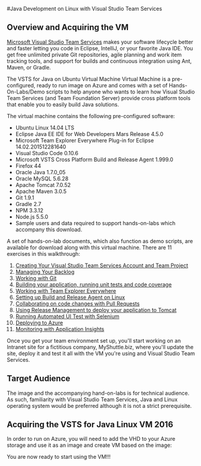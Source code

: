 #Java Development on Linux with Visual Studio Team Services  

Overview and Acquiring the VM
-----------------------------------------

[Microsoft Visual Studio Team Services](https://www.visualstudio.com/products/visual-studio-team-services-vs) makes your software lifecycle better and faster letting you code in Eclipse, IntelliJ, or your favorite Java IDE. You get free unlimited private Git repositories, agile planning and work item tracking tools, and support for builds and continuous integration using Ant, Maven, or Gradle.

The VSTS for Java on Ubuntu Virtual Machine Virtual Machine is a pre-configured, ready to run image on Azure and comes with a set of Hands-On-Labs/Demo scripts to help anyone who wants to learn how Visual Studio Team Services (and Team Foundation Server) provide cross platform tools that enable you to easily build Java solutions.

The virtual machine contains the following pre-configured software:

- Ubuntu Linux 14.04 LTS
- Eclipse Java EE IDE for Web Developers Mars Release 4.5.0
- Microsoft Team Explorer Everywhere Plug-in for Eclipse 14.02.201512281640
- Visual Studio Code 0.10.6
- Microsoft VSTS Cross Platform Build and Release Agent 1.999.0
- Firefox 44
- Oracle Java 1.7.0\_05
- Oracle MySQL 5.6.28
- Apache Tomcat 7.0.52
- Apache Maven 3.0.5
- Git 1.9.1
- Gradle 2.7
- NPM 3.3.12
- Node.js 5.5.0
- Sample users and data required to support hands-on-labs which accompany this download.

A set of hands-on-lab documents, which also function as demo scripts, are available for download along with this virtual machine. There are 11 exercises in this walkthrough:

1. <a href="./1.Setting up a new project on VSTS.md">Creating Your Visual Studio Team Services Account and Team Project</a>
2. <a href="./2.Managing Backlog.md">Managing Your Backlog</a>
3. <a href="./3.Working with Git.md">Working with Git</a>
4. <a href="./4.Running builds, Unit Tests and Code Coverage.md">Building your application, running unit tests and code coverage</a>
5. <a href="./5.Working with Team Explorer Everywhere.md">Working with Team Explorer Everywhere</a>
6. <a href="./6.Setting up local build agents.md">Setting up Build and Release Agent on Linux</a>
7. <a href="./7.Branches, Pull Requests and CI.md">Collaborating on code changes with Pull Requests</a>
8. <a href="./8.Automating Deployments with Release Management.md">Using Release Management to deploy your application to Tomcat</a>
9. <a href="./9.Running Selenium Tests.md">Running Automated UI Test with Selenium</a>
10. <a href="./10.DeploytoAzure.md">Deploying to Azure</a>
11. <a href="./11. Application Insights.md">Monitoring with Application Insights</a>


Once you get your team environment set up, you&#39;ll start working on an Intranet site for a fictitious company, MyShuttle.biz, where you&#39;ll update the site, deploy it and test it all with the VM you&#39;re using and Visual Studio Team Services.

Target Audience
-----------------------------------------
The image and the accompanying hand-on-labs is for technical audience. As such, familiarity with Visual Studio Team Services, Java and Linux operating system would be preferred although it is not a strict prerequisite.

Acquiring the VSTS for Java Linux VM 2016
-----------------------------------------

In order to run on Azure, you will need to add the VHD to your Azure storage and use it as an image and create VM based on the image:





You are now ready to start using the VM!!!